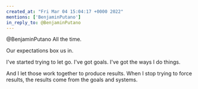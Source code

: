 ```yaml
---
created_at: "Fri Mar 04 15:04:17 +0000 2022"
mentions: ['BenjaminPutano']
in_reply_to: @BenjaminPutano
---
```


@BenjaminPutano All the time.

Our expectations box us in.

I've started trying to let go. I've got goals. I've got the ways I do things.

And I let those work together to produce results. When I stop trying to force results, the results come from the goals and systems.